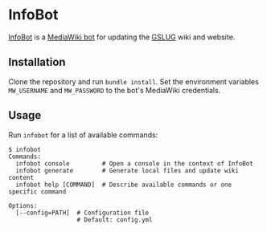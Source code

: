 # InfoBot

[InfoBot][] is a [MediaWiki bot][bot] for updating the [GSLUG][] wiki and
website.

## Installation

Clone the repository and run `bundle install`. Set the environment variables
`MW_USERNAME` and `MW_PASSWORD` to the bot's MediaWiki credentials.

## Usage

Run `infobot` for a list of available commands:

    $ infobot
    Commands:
      infobot console         # Open a console in the context of InfoBot
      infobot generate        # Generate local files and update wiki content
      infobot help [COMMAND]  # Describe available commands or one specific command

    Options:
      [--config=PATH]  # Configuration file
                       # Default: config.yml


  [bot]: http://www.mediawiki.org/wiki/bot
  [gslug]: http://gslug.org/
  [infobot]: http://gslug.org/wiki/User:InfoBot
